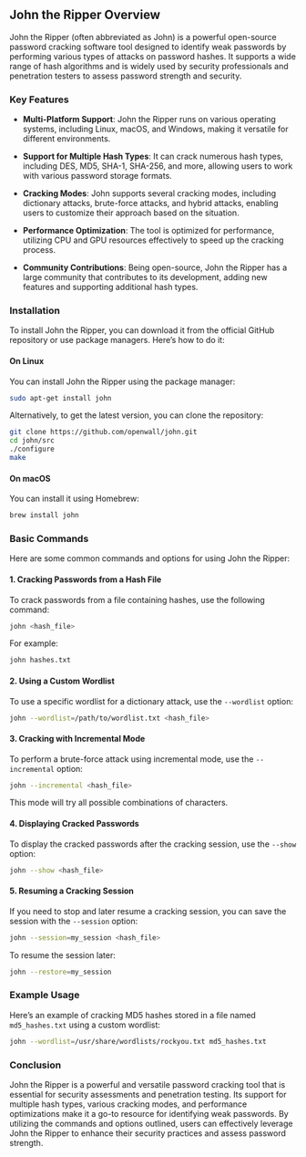 ## John the Ripper Overview

John the Ripper (often abbreviated as John) is a powerful open-source password cracking software tool designed to identify weak passwords by performing various types of attacks on password hashes. It supports a wide range of hash algorithms and is widely used by security professionals and penetration testers to assess password strength and security.

### Key Features

- **Multi-Platform Support**: John the Ripper runs on various operating systems, including Linux, macOS, and Windows, making it versatile for different environments.

- **Support for Multiple Hash Types**: It can crack numerous hash types, including DES, MD5, SHA-1, SHA-256, and more, allowing users to work with various password storage formats.

- **Cracking Modes**: John supports several cracking modes, including dictionary attacks, brute-force attacks, and hybrid attacks, enabling users to customize their approach based on the situation.

- **Performance Optimization**: The tool is optimized for performance, utilizing CPU and GPU resources effectively to speed up the cracking process.

- **Community Contributions**: Being open-source, John the Ripper has a large community that contributes to its development, adding new features and supporting additional hash types.

### Installation

To install John the Ripper, you can download it from the official GitHub repository or use package managers. Here’s how to do it:

#### On Linux

You can install John the Ripper using the package manager:

```bash
sudo apt-get install john
```

Alternatively, to get the latest version, you can clone the repository:

```bash
git clone https://github.com/openwall/john.git
cd john/src
./configure
make
```

#### On macOS

You can install it using Homebrew:

```bash
brew install john
```

### Basic Commands

Here are some common commands and options for using John the Ripper:

#### 1. Cracking Passwords from a Hash File

To crack passwords from a file containing hashes, use the following command:

```bash
john <hash_file>
```

For example:

```bash
john hashes.txt
```

#### 2. Using a Custom Wordlist

To use a specific wordlist for a dictionary attack, use the `--wordlist` option:

```bash
john --wordlist=/path/to/wordlist.txt <hash_file>
```

#### 3. Cracking with Incremental Mode

To perform a brute-force attack using incremental mode, use the `--incremental` option:

```bash
john --incremental <hash_file>
```

This mode will try all possible combinations of characters.

#### 4. Displaying Cracked Passwords

To display the cracked passwords after the cracking session, use the `--show` option:

```bash
john --show <hash_file>
```

#### 5. Resuming a Cracking Session

If you need to stop and later resume a cracking session, you can save the session with the `--session` option:

```bash
john --session=my_session <hash_file>
```

To resume the session later:

```bash
john --restore=my_session
```

### Example Usage

Here’s an example of cracking MD5 hashes stored in a file named `md5_hashes.txt` using a custom wordlist:

```bash
john --wordlist=/usr/share/wordlists/rockyou.txt md5_hashes.txt
```

### Conclusion

John the Ripper is a powerful and versatile password cracking tool that is essential for security assessments and penetration testing. Its support for multiple hash types, various cracking modes, and performance optimizations make it a go-to resource for identifying weak passwords. By utilizing the commands and options outlined, users can effectively leverage John the Ripper to enhance their security practices and assess password strength.